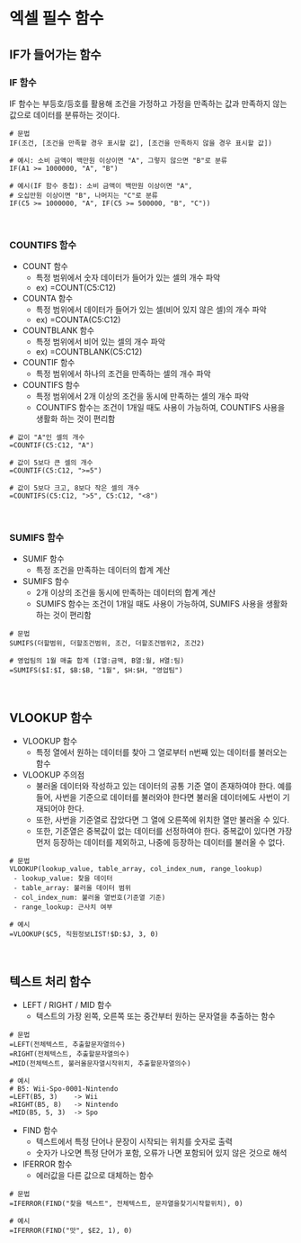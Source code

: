 # 엑셀 필수 함수

## IF가 들어가는 함수

### IF 함수

IF 함수는 부등호/등호를 활용해 조건을 가정하고 가정을 만족하는 값과 만족하지 않는 값으로 데이터를 분류하는 것이다.  

```
# 문법
IF(조건, [조건을 만족할 경우 표시할 값], [조건을 만족하지 않을 경우 표시할 값])

# 예시: 소비 금액이 백만원 이상이면 "A", 그렇지 않으면 "B"로 분류
IF(A1 >= 1000000, "A", "B")

# 예시(IF 함수 중첩): 소비 금액이 백만원 이상이면 "A",
# 오십만원 이상이면 "B", 나머지는 "C"로 분류
IF(C5 >= 1000000, "A", IF(C5 >= 500000, "B", "C"))
```

<br/>

### COUNTIFS 함수

 - COUNT 함수
    - 특정 범위에서 숫자 데이터가 들어가 있는 셀의 개수 파악
    - ex) =COUNT(C5:C12)
 - COUNTA 함수
    - 특정 범위에서 데이터가 들어가 있는 셀(비어 있지 않은 셀)의 개수 파악
    - ex) =COUNTA(C5:C12)
 - COUNTBLANK 함수
    - 특정 범위에서 비어 있는 셀의 개수 파악
    - ex) =COUNTBLANK(C5:C12)
 - COUNTIF 함수
    - 특정 범위에서 하나의 조건을 만족하는 셀의 개수 파악
 - COUNTIFS 함수
    - 특정 범위에서 2개 이상의 조건을 동시에 만족하는 셀의 개수 파악
    - COUNTIFS 함수는 조건이 1개일 때도 사용이 가능하여, COUNTIFS 사용을 생활화 하는 것이 편리함

```
# 값이 "A"인 셀의 개수
=COUNTIF(C5:C12, "A")

# 값이 5보다 큰 셀의 개수
=COUNTIF(C5:C12, ">=5")

# 값이 5보다 크고, 8보다 작은 셀의 개수
=COUNTIFS(C5:C12, ">5", C5:C12, "<8")
```

<br/>

### SUMIFS 함수

 - SUMIF 함수
    - 특정 조건을 만족하는 데이터의 합계 계산
 - SUMIFS 함수
    - 2개 이상의 조건을 동시에 만족하는 데이터의 합계 계산
    - SUMIFS 함수는 조건이 1개일 때도 사용이 가능하여, SUMIFS 사용을 생활화 하는 것이 편리함
```
# 문법
SUMIFS(더할범위, 더할조건범위, 조건, 더할조건범위2, 조건2)

# 영업팀의 1월 매출 합계 (I열:금액, B열:월, H열:팀)
=SUMIFS($I:$I, $B:$B, "1월", $H:$H, "영업팀")
```

<br/>

## VLOOKUP 함수

 - VLOOKUP 함수
    - 특정 열에서 원하는 데이터를 찾아 그 열로부터 n번째 있는 데이터를 불러오는 함수
 - VLOOKUP 주의점
    - 불러올 데이터와 작성하고 있는 데이터의 공통 기준 열이 존재하여야 한다. 예를 들어, 사번을 기준으로 데이터를 불러와야 한다면 불러올 데이터에도 사번이 기재되어야 한다.
    - 또한, 사번을 기준열로 잡았다면 그 열에 오른쪽에 위치한 열만 불러올 수 있다.
    - 또한, 기준열은 중복값이 없는 데이터를 선정하여야 한다. 중복값이 있다면 가장 먼저 등장하는 데이터를 제외하고, 나중에 등장하는 데이터를 불러올 수 없다.
```
# 문법
VLOOKUP(lookup_value, table_array, col_index_num, range_lookup)
 - lookup_value: 찾을 데이터
 - table_array: 불러올 데이터 범위
 - col_index_num: 불러올 열번호(기준열 기준)
 - range_lookup: 근사치 여부

# 예시
=VLOOKUP($C5, 직원정보LIST!$D:$J, 3, 0)
```

<br/>

## 텍스트 처리 함수

 - LEFT / RIGHT / MID 함수
    - 텍스트의 가장 왼쪽, 오른쪽 또는 중간부터 원하는 문자열을 추출하는 함수
```
# 문법
=LEFT(전체텍스트, 추출할문자열의수)
=RIGHT(전체텍스트, 추출할문자열의수)
=MID(전체텍스트, 불러올문자열시작위치, 추출할문자열의수)

# 예시 
# B5: Wii-Spo-0001-Nintendo
=LEFT(B5, 3)    -> Wii
=RIGHT(B5, 8)   -> Nintendo
=MID(B5, 5, 3)  -> Spo
```

 - FIND 함수
    - 텍스트에서 특정 단어나 문장이 시작되는 위치를 숫자로 출력
    - 숫자가 나오면 특정 단어가 포함, 오류가 나면 포함되어 있지 않은 것으로 해석
 - IFERROR 함수
    - 에러값을 다른 값으로 대체하는 함수
```
# 문법
=IFERROR(FIND("찾을 텍스트", 전체텍스트, 문자열을찾기시작할위치), 0)

# 예시
=IFERROR(FIND("맛", $E2, 1), 0)
```
